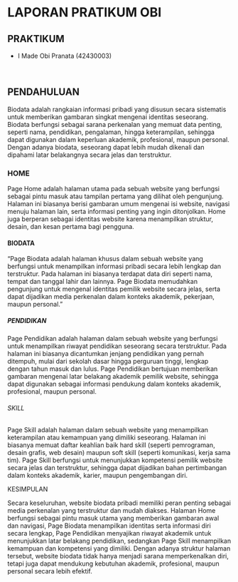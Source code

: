 <h1>LAPORAN PRATIKUM OBI<br>

<h2>PRAKTIKUM </h2>
<ul>
  <li>I Made Obi Pranata (42430003)</li>
</ul>
<br>

<h2>PENDAHULUAN</h2>
<P>Biodata adalah rangkaian informasi pribadi yang disusun secara sistematis untuk memberikan gambaran singkat mengenai identitas seseorang. Biodata berfungsi sebagai sarana perkenalan yang memuat data penting, seperti nama, pendidikan, pengalaman, hingga keterampilan, sehingga dapat digunakan dalam keperluan akademik, profesional, maupun personal. Dengan adanya biodata, seseorang dapat lebih mudah dikenali dan dipahami latar belakangnya secara jelas dan terstruktur.</P>

<h3>HOME</h3>
<P>Page Home adalah halaman utama pada sebuah website yang berfungsi sebagai pintu masuk atau tampilan pertama yang dilihat oleh pengunjung. Halaman ini biasanya berisi gambaran umum mengenai isi website, navigasi menuju halaman lain, serta informasi penting yang ingin ditonjolkan. Home juga berperan sebagai identitas website karena menampilkan struktur, desain, dan kesan pertama bagi pengguna.</P>

<H4>BIODATA</H4>
<p>“Page Biodata adalah halaman khusus dalam sebuah website yang berfungsi untuk menampilkan informasi pribadi secara lebih lengkap dan terstruktur. Pada halaman ini biasanya terdapat data diri seperti nama, tempat dan tanggal lahir dan lainnya. Page Biodata memudahkan pengunjung untuk mengenal identitas pemilik website secara jelas, serta dapat dijadikan media perkenalan dalam konteks akademik, pekerjaan, maupun personal.”</p>

<h5>PENDIDIKAN</h5>
<P>Page Pendidikan adalah halaman dalam sebuah website yang berfungsi untuk menampilkan riwayat pendidikan seseorang secara terstruktur. Pada halaman ini biasanya dicantumkan jenjang pendidikan yang pernah ditempuh, mulai dari sekolah dasar hingga perguruan tinggi, lengkap dengan tahun masuk dan lulus. Page Pendidikan bertujuan memberikan gambaran mengenai latar belakang akademik pemilik website, sehingga dapat digunakan sebagai informasi pendukung dalam konteks akademik, profesional, maupun personal.</P>

<h6>SKILL</h6>
<p>Page Skill adalah halaman dalam sebuah website yang menampilkan keterampilan atau kemampuan yang dimiliki seseorang. Halaman ini biasanya memuat daftar keahlian baik hard skill (seperti pemrograman, desain grafis, web desain) maupun soft skill (seperti komunikasi, kerja sama tim). Page Skill berfungsi untuk menunjukkan kompetensi pemilik website secara jelas dan terstruktur, sehingga dapat dijadikan bahan pertimbangan dalam konteks akademik, karier, maupun pengembangan diri.</p>

<h7>KESIMPULAN</h7>
<p>Secara keseluruhan, website biodata pribadi memiliki peran penting sebagai media perkenalan yang terstruktur dan mudah diakses. Halaman Home berfungsi sebagai pintu masuk utama yang memberikan gambaran awal dan navigasi, Page Biodata menampilkan identitas serta informasi diri secara lengkap, Page Pendidikan menyajikan riwayat akademik untuk menunjukkan latar belakang pendidikan, sedangkan Page Skill menampilkan kemampuan dan kompetensi yang dimiliki. Dengan adanya struktur halaman tersebut, website biodata tidak hanya menjadi sarana memperkenalkan diri, tetapi juga dapat mendukung kebutuhan akademik, profesional, maupun personal secara lebih efektif.</p>
